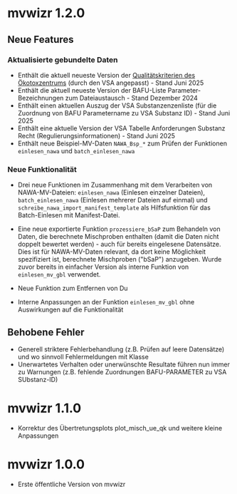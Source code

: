 # mvwizr 1.2.0

## Neue Features

### Aktualisierte gebundelte Daten

* Enthält die aktuell neueste Version der [Qualitätskriterien des Ökotoxzentrums](https://www.oekotoxzentrum.ch/expertenservice/qualitaetskriterien/qualitaetskriterienvorschlaege-oekotoxzentrum) (durch den VSA angepasst) - Stand Juni 2025
* Enthält die aktuell neueste Version der BAFU-Liste Parameter-Bezeichnungen zum Dateiaustausch - Stand Dezember 2024
* Enthält einen aktuellen Auszug der VSA Substanzenzenliste (für die Zuordnung von BAFU Parametername zu VSA Substanz ID) - Stand Juni 2025
* Enthält eine aktuelle Version der VSA Tabelle Anforderungen Substanz Recht (Regulierungsinformationen) - Stand Juni 2025
* Enthält neue Beispiel-MV-Daten `NAWA_Bsp_*` zum Prüfen der Funktionen `einlesen_nawa` und `batch_einlesen_nawa`

### Neue Funktionalität

* Drei neue Funktionen im Zusammenhang mit dem Verarbeiten von NAWA-MV-Dateien: `einlesen_nawa` (Einlesen einzelner Dateien), `batch_einlesen_nawa` (Einlesen mehrerer Dateien auf einmal) und `schreibe_nawa_import_manifest_template` als Hilfsfunktion für das Batch-Einlesen mit Manifest-Datei.
* Eine neue exportierte Funktion `prozessiere_bSaP` zum Behandeln von Daten, die berechnete Mischproben enthalten (damit die Daten nicht doppelt bewertet werden) - auch für bereits eingelesene Datensätze. Dies ist für NAWA-MV-Daten relevant, da dort keine Möglichkeit spezifiziert ist, berechnete Mischproben ("bSaP") anzugeben. Wurde zuvor bereits in einfacher Version als interne Funktion von `einlesen_mv_gbl` verwendet.
* Neue Funktion zum Entfernen von Du

* Interne Anpassungen an der Funktion `einlesen_mv_gbl` ohne Auswirkungen auf die Funktionalität


## Behobene Fehler

* Generell striktere Fehlerbehandlung (z.B. Prüfen auf leere Datensätze) und wo sinnvoll Fehlermeldungen mit Klasse
* Unerwartetes Verhalten oder unerwünschte Resultate führen nun immer zu Warnungen (z.B. fehlende Zuordnungen BAFU-PARAMETER zu VSA SUbstanz-ID)


# mvwizr 1.1.0

* Korrektur des Übertretungsplots plot_misch_ue_qk und weitere kleine Anpassungen

# mvwizr 1.0.0

* Erste öffentliche Version von mvwizr
